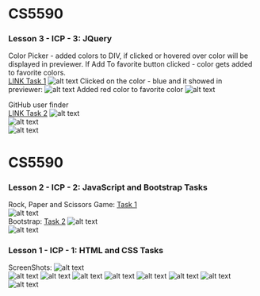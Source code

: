 # CS5590  
### Lesson 3 - ICP - 3: JQuery  
Color Picker - added colors to DIV, if clicked or hovered over color will be displayed in previewer. If Add To favorite button clicked - color gets added to favorite colors.   
[LINK Task 1](https://github.com/Gnkhakimova/CS5590/tree/master/ICP3/Web_Lesson3_SourceCode/Web_Lesson3_SourceCode/In_Class_Exercise/PickMyFavoriteColor)
![alt text](https://github.com/Gnkhakimova/CS5590/blob/master/ICP3/Pics/2.png?raw=true) 
Clicked on the color - blue and it showed in previewer:
![alt text](https://github.com/Gnkhakimova/CS5590/blob/master/ICP3/Pics/3.png?raw=true) 
Added red color to favorite color
![alt text](https://github.com/Gnkhakimova/CS5590/blob/master/ICP3/Pics/4.png?raw=true)  

GitHub user finder  
[LINK Task 2](https://github.com/Gnkhakimova/CS5590/tree/master/ICP3/Web_Lesson3_SourceCode/Web_Lesson3_SourceCode/In_Class_Exercise/GitHubUserFinder)
![alt text](https://github.com/Gnkhakimova/CS5590/blob/master/ICP3/Pics/1.png?raw=true)  
![alt text](https://github.com/Gnkhakimova/CS5590/blob/master/ICP3/Pics/5.png?raw=true)  
![alt text](https://github.com/Gnkhakimova/CS5590/blob/master/ICP3/Pics/6.png?raw=true)  



# CS5590
### Lesson 2 - ICP - 2: JavaScript and Bootstrap Tasks  
Rock, Paper and Scissors Game: [Task 1](https://github.com/Gnkhakimova/CS5590/tree/master/Source/Web_Lesson2_SourceCode/InClassProgramming/RWD%20Task/input)    
![alt text](https://github.com/Gnkhakimova/CS5590/blob/master/Documentation/game.png?raw=true)  
Bootstrap: [Task 2](https://github.com/Gnkhakimova/CS5590/tree/master/Source/Web_Lesson2_SourceCode/InClassProgramming/RWD%20Task/input)
![alt text](https://github.com/Gnkhakimova/CS5590/blob/master/Documentation/bootstarp1.png?raw=true)  
![alt text](https://github.com/Gnkhakimova/CS5590/blob/master/Documentation/bootstarp2.png?raw=true) 
 
### Lesson 1 - ICP - 1: HTML and CSS Tasks  
ScreenShots:
![alt text](https://github.com/Gnkhakimova/CS5590/blob/master/Documentation/Git1.png?raw=true)  
![alt text](https://github.com/Gnkhakimova/CS5590/blob/master/Documentation/Git2.png?raw=true)
![alt text](https://github.com/Gnkhakimova/CS5590/blob/master/Documentation/git3.png?raw=true)
![alt text](https://github.com/Gnkhakimova/CS5590/blob/master/Documentation/webstorm1.png?raw=true)
![alt text](https://github.com/Gnkhakimova/CS5590/blob/master/Documentation/webstorm2.png?raw=true)
![alt text](https://github.com/Gnkhakimova/CS5590/blob/master/Documentation/webstorm3.png?raw=true)
![alt text](https://github.com/Gnkhakimova/CS5590/blob/master/Documentation/CSS1.png?raw=true)
![alt text](https://github.com/Gnkhakimova/CS5590/blob/master/Documentation/html1.png?raw=true)
![alt text](https://github.com/Gnkhakimova/CS5590/blob/master/Documentation/html2.png?raw=true)

